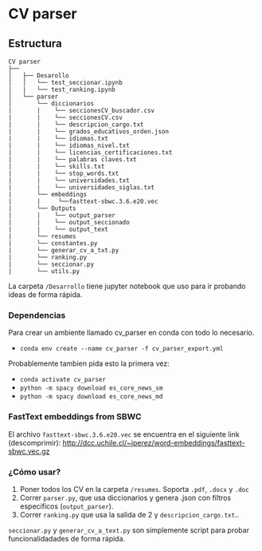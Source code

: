 # CV parser
## Estructura
```
CV parser
├── 
│   ├── Desarollo
│   │   └── test_seccionar.ipynb
|   |   └── test_ranking.ipynb
│   └── parser
│       └── diccionarios
|       |    └── seccionesCV_buscador.csv
|       |    └── seccionesCV.csv
|       |    └── descripcion_cargo.txt
|       |    └── grados_educativos_orden.json
|       |    └── idiomas.txt
|       |    └── idiomas_nivel.txt
|       |    └── licencias_certificaciones.txt
|       |    └── palabras claves.txt
|       |    └── skills.txt
|       |    └── stop_words.txt
|       |    └── universidades.txt
|       |    └── universidades_siglas.txt
|       └── embeddings
|       |     └──fasttext-sbwc.3.6.e20.vec
|       └── Outputs
|       |    └── output_parser
|       |    └── output_seccionado
|       |    └── output_text
|       └── resumes
|       └── constantes.py
|       └── generar_cv_a_txt.py
|       └── ranking.py
|       └── seccionar.py
|       └── utils.py

```

La carpeta `/Desarrollo` tiene jupyter notebook que uso para ir probando ideas de forma rápida.

### Dependencias
Para crear un ambiente llamado cv_parser en conda con todo lo necesario.
* `conda env create --name cv_parser -f cv_parser_export.yml`




Probablemente tambien pida esto la primera vez: 
- `conda activate cv_parser`
- `python -m spacy download es_core_news_sm`
- `python -m spacy download es_core_news_md`

### FastText embeddings from SBWC
El archivo `fasttext-sbwc.3.6.e20.vec` se encuentra en el siguiente link (descomprimir):
http://dcc.uchile.cl/~jperez/word-embeddings/fasttext-sbwc.vec.gz




### ¿Cómo usar?

1. Poner todos los CV en la carpeta `/resumes`. Soporta `.pdf`, `.docx` y `.doc`
2. Correr `parser.py`, que usa diccionarios y genera .json con filtros especificos (`output_parser`).
3. Correr `ranking.py` que usa la salida de 2 y `descripcion_cargo.txt`..

 `seccionar.py` y   `generar_cv_a_text.py` son simplemente script para probar funcionalidadades
 de forma rápida.